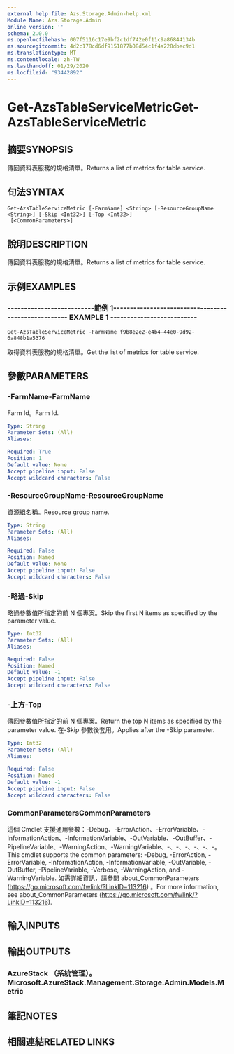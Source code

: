 ```yaml
---
external help file: Azs.Storage.Admin-help.xml
Module Name: Azs.Storage.Admin
online version: ''
schema: 2.0.0
ms.openlocfilehash: 007f5116c17e9bf2c1df742e0f11c9a86844134b
ms.sourcegitcommit: 4d2c178cd6df9151877b08d54c1f4a228dbec9d1
ms.translationtype: MT
ms.contentlocale: zh-TW
ms.lasthandoff: 01/29/2020
ms.locfileid: "93442892"
---
```

# <span data-ttu-id="b0740-101">Get-AzsTableServiceMetric</span><span class="sxs-lookup"><span data-stu-id="b0740-101">Get-AzsTableServiceMetric</span></span>

## <span data-ttu-id="b0740-102">摘要</span><span class="sxs-lookup"><span data-stu-id="b0740-102">SYNOPSIS</span></span>
<span data-ttu-id="b0740-103">傳回資料表服務的規格清單。</span><span class="sxs-lookup"><span data-stu-id="b0740-103">Returns a list of metrics for table service.</span></span>

## <span data-ttu-id="b0740-104">句法</span><span class="sxs-lookup"><span data-stu-id="b0740-104">SYNTAX</span></span>

```
Get-AzsTableServiceMetric [-FarmName] <String> [-ResourceGroupName <String>] [-Skip <Int32>] [-Top <Int32>]
 [<CommonParameters>]
```

## <span data-ttu-id="b0740-105">說明</span><span class="sxs-lookup"><span data-stu-id="b0740-105">DESCRIPTION</span></span>
<span data-ttu-id="b0740-106">傳回資料表服務的規格清單。</span><span class="sxs-lookup"><span data-stu-id="b0740-106">Returns a list of metrics for table service.</span></span>

## <span data-ttu-id="b0740-107">示例</span><span class="sxs-lookup"><span data-stu-id="b0740-107">EXAMPLES</span></span>

### <span data-ttu-id="b0740-108">--------------------------範例 1--------------------------</span><span class="sxs-lookup"><span data-stu-id="b0740-108">-------------------------- EXAMPLE 1 --------------------------</span></span>
```
Get-AzsTableServiceMetric -FarmName f9b8e2e2-e4b4-44e0-9d92-6a848b1a5376
```

<span data-ttu-id="b0740-109">取得資料表服務的規格清單。</span><span class="sxs-lookup"><span data-stu-id="b0740-109">Get the list of metrics for table service.</span></span>

## <span data-ttu-id="b0740-110">參數</span><span class="sxs-lookup"><span data-stu-id="b0740-110">PARAMETERS</span></span>

### <span data-ttu-id="b0740-111">-FarmName</span><span class="sxs-lookup"><span data-stu-id="b0740-111">-FarmName</span></span>
<span data-ttu-id="b0740-112">Farm Id。</span><span class="sxs-lookup"><span data-stu-id="b0740-112">Farm Id.</span></span>

```yaml
Type: String
Parameter Sets: (All)
Aliases: 

Required: True
Position: 1
Default value: None
Accept pipeline input: False
Accept wildcard characters: False
```

### <span data-ttu-id="b0740-113">-ResourceGroupName</span><span class="sxs-lookup"><span data-stu-id="b0740-113">-ResourceGroupName</span></span>
<span data-ttu-id="b0740-114">資源組名稱。</span><span class="sxs-lookup"><span data-stu-id="b0740-114">Resource group name.</span></span>

```yaml
Type: String
Parameter Sets: (All)
Aliases: 

Required: False
Position: Named
Default value: None
Accept pipeline input: False
Accept wildcard characters: False
```

### <span data-ttu-id="b0740-115">-略過</span><span class="sxs-lookup"><span data-stu-id="b0740-115">-Skip</span></span>
<span data-ttu-id="b0740-116">略過參數值所指定的前 N 個專案。</span><span class="sxs-lookup"><span data-stu-id="b0740-116">Skip the first N items as specified by the parameter value.</span></span>

```yaml
Type: Int32
Parameter Sets: (All)
Aliases: 

Required: False
Position: Named
Default value: -1
Accept pipeline input: False
Accept wildcard characters: False
```

### <span data-ttu-id="b0740-117">-上方</span><span class="sxs-lookup"><span data-stu-id="b0740-117">-Top</span></span>
<span data-ttu-id="b0740-118">傳回參數值所指定的前 N 個專案。</span><span class="sxs-lookup"><span data-stu-id="b0740-118">Return the top N items as specified by the parameter value.</span></span>
<span data-ttu-id="b0740-119">在-Skip 參數後套用。</span><span class="sxs-lookup"><span data-stu-id="b0740-119">Applies after the -Skip parameter.</span></span>

```yaml
Type: Int32
Parameter Sets: (All)
Aliases: 

Required: False
Position: Named
Default value: -1
Accept pipeline input: False
Accept wildcard characters: False
```

### <span data-ttu-id="b0740-120">CommonParameters</span><span class="sxs-lookup"><span data-stu-id="b0740-120">CommonParameters</span></span>
<span data-ttu-id="b0740-121">這個 Cmdlet 支援通用參數：-Debug、-ErrorAction、-ErrorVariable、-InformationAction、-InformationVariable、-OutVariable、-OutBuffer、-PipelineVariable、-WarningAction、-WarningVariable、-、-、-、-、-、-。</span><span class="sxs-lookup"><span data-stu-id="b0740-121">This cmdlet supports the common parameters: -Debug, -ErrorAction, -ErrorVariable, -InformationAction, -InformationVariable, -OutVariable, -OutBuffer, -PipelineVariable, -Verbose, -WarningAction, and -WarningVariable.</span></span> <span data-ttu-id="b0740-122">如需詳細資訊，請參閱 about_CommonParameters (https://go.microsoft.com/fwlink/?LinkID=113216) 。</span><span class="sxs-lookup"><span data-stu-id="b0740-122">For more information, see about_CommonParameters (https://go.microsoft.com/fwlink/?LinkID=113216).</span></span>

## <span data-ttu-id="b0740-123">輸入</span><span class="sxs-lookup"><span data-stu-id="b0740-123">INPUTS</span></span>

## <span data-ttu-id="b0740-124">輸出</span><span class="sxs-lookup"><span data-stu-id="b0740-124">OUTPUTS</span></span>

### <span data-ttu-id="b0740-125">AzureStack （系統管理）。</span><span class="sxs-lookup"><span data-stu-id="b0740-125">Microsoft.AzureStack.Management.Storage.Admin.Models.Metric</span></span>

## <span data-ttu-id="b0740-126">筆記</span><span class="sxs-lookup"><span data-stu-id="b0740-126">NOTES</span></span>

## <span data-ttu-id="b0740-127">相關連結</span><span class="sxs-lookup"><span data-stu-id="b0740-127">RELATED LINKS</span></span>

